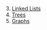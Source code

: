 3. [Linked Lists](unit2/data_structures/03-LinkedLists/README.md)
4. [Trees](unit2/data_structures/04-Trees/README.md)
5. [Graphs](unit2/data_structures/05-Graphs/README.md)